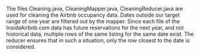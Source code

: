 The files Cleaning.java, CleaningMapper.java, CleaningReducer.java are used for cleaning the Airbnb occupancy data. Dates outside our target range of one year are filtered out by the mapper. Since each file of the InsideAirbnb.com data has future reservations for the next year, and not historical data, multiple rows of the same listing for the same date exist. The reducer ensures that in such a situation, only the row closest to the date is considered.